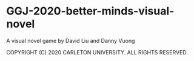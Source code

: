 # GGJ-2020-better-minds-visual-novel
A visual novel game by David Liu and Danny Vuong

COPYRIGHT (C) 2020 CARLETON UNIVERSITY. ALL RIGHTS RESERVED.

